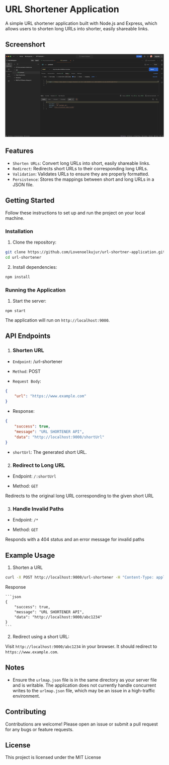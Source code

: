 # URL Shortener Application

A simple URL shortener application built with Node.js and Express, which allows users to shorten long URLs into shorter, easily shareable links.

## Screenshort

![postman](./url-shortner.png)

## Features

- `Shorten URLs`: Convert long URLs into short, easily shareable links.
- `Redirect`: Redirects short URLs to their corresponding long URLs.
- `Validation`: Validates URLs to ensure they are properly formatted.
- `Persistence`: Stores the mappings between short and long URLs in a JSON file.

## Getting Started

Follow these instructions to set up and run the project on your local machine.

### Installation

1. Clone the repository:
```sh
git clone https://github.com/Lovenoelkujur/url-shortner-application.git
cd url-shortener
```
2. Install dependencies:
```sh
npm install
```

### Running the Application

1. Start the server:

```
npm start
```

The application will run on `http://localhost:9000`.

## API Endpoints

1. ### Shorten URL
- `Endpoint`: /url-shortener

- `Method`: POST

- `Request Body`:
```json
{
    "url": "https://www.example.com"
}
```
- Response:
```json
{
    "success": true,
    "message": "URL SHORTENER API",
    "data": "http://localhost:9000/shortUrl"
}
```

- `shortUrl`: The generated short URL.

2. ### Redirect to Long URL

- Endpoint: `/:shortUrl`

- Method: `GET`

Redirects to the original long URL corresponding to the given short URL

3. ### Handle Invalid Paths

- Endpoint: `/*`

- Method: `GET`

Responds with a 404 status and an error message for invalid paths

## Example Usage

1. Shorten a URL

```sh
curl -X POST http://localhost:9000/url-shortener -H "Content-Type: application/json" -d '{"url": "https://www.example.com"}'
```

Response

    ```json
    {
        "success": true,
        "message": "URL SHORTENER API",
        "data": "http://localhost:9000/abc1234"
    }
    ```

2. Redirect using a short URL:

Visit `http://localhost:9000/abc1234` in your browser. It should redirect to` https://www.example.com`.

## Notes

- Ensure the `urlmap.json` file is in the same directory as your server file and is writable.
The application does not currently handle concurrent writes to the `urlmap.json` file, which may be an issue in a high-traffic environment.

## Contributing

Contributions are welcome! Please open an issue or submit a pull request for any bugs or feature requests.

## License
This project is licensed under the MIT License